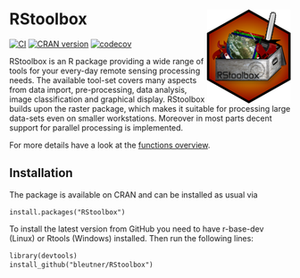  # RStoolbox <img src="man/figures/logo.png" align="right" width="150" />

[![CI](https://github.com/bleutner/RStoolbox/actions/workflows/rcmdcheck.yaml/badge.svg)](https://github.com/bleutner/RStoolbox/actions/workflows/rcmdcheck.yaml)
[![CRAN version](https://www.r-pkg.org/badges/version/RStoolbox)](https://CRAN.R-project.org/package=RStoolbox)
[![codecov](https://codecov.io/gh/KonstiDE/RStoolbox/branch/master/graph/badge.svg)](https://app.codecov.io/gh/KonstiDE/RStoolbox)

RStoolbox is an R package providing a wide range of tools for your every-day remote sensing processing needs. The available tool-set covers many aspects from data import, pre-processing, data analysis, image classification and graphical display. RStoolbox builds upon the raster package, which makes it suitable for processing large data-sets even on smaller workstations. Moreover in most parts decent support for parallel processing is implemented.

For more details have a look at the [functions overview](http://bleutner.github.io/RStoolbox/rstbx-docu/RStoolbox.html).

## Installation
The package is available on CRAN and can be installed as usual via

    install.packages("RStoolbox")


To install the latest version from GitHub you need to have r-base-dev (Linux) or Rtools (Windows) installed.
Then run the following lines:

    library(devtools)
    install_github("bleutner/RStoolbox")
    
